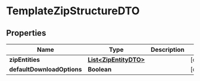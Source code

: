 # TemplateZipStructureDTO

## Properties
Name | Type | Description | Notes
------------ | ------------- | ------------- | -------------
**zipEntities** | [**List&lt;ZipEntityDTO&gt;**](ZipEntityDTO.md) |  |  [optional]
**defaultDownloadOptions** | **Boolean** |  |  [optional]
